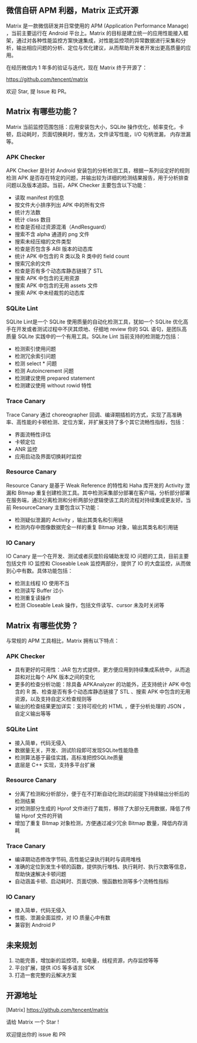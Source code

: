 微信自研 APM 利器，Matrix 正式开源
----------

Matrix 是一款微信研发并日常使用的 APM (Application Performance Manage) ，当前主要运行在 Android 平台上。Matrix 的目标是建立统一的应用性能接入框架，通过对各种性能监控方案快速集成，对性能监控项的异常数据进行采集和分析，输出相应问题的分析、定位与优化建议，从而帮助开发者开发出更高质量的应用。

在经历微信内 1 年多的验证与迭代，现在 Matrix 终于开源了：

https://github.com/tencent/matrix 

欢迎 Star,  提 Issue 和 PR。

## Matrix 有哪些功能？

Matrix 当前监控范围包括：应用安装包大小，SQLite 操作优化，帧率变化，卡顿，启动耗时，页面切换耗时，慢方法，文件读写性能，I/O 句柄泄漏， 内存泄漏等。

### APK Checker

APK Checker 是针对 Android 安装包的分析检测工具，根据一系列设定好的规则检测 APK 是否存在特定的问题，并输出较为详细的检测结果报告，用于分析排查问题以及版本追踪。当前，APK Checker 主要包含以下功能：

- 读取 manifest 的信息
- 按文件大小排序列出 APK 中的所有文件
- 统计方法数
- 统计 class 数目
- 检查是否经过资源混淆（AndResguard）
- 搜索不含 alpha 通道的 png 文件
- 搜索未经压缩的文件类型
- 检查是否包含多 ABI 版本的动态库
- 统计 APK 中包含的 R 类以及 R 类中的 field count
- 搜索冗余的文件
- 检查是否有多个动态库静态链接了 STL
- 搜索 APK 中包含的无用资源
- 搜索 APK 中包含的无用 assets 文件
- 搜索 APK 中未经裁剪的动态库

### SQLite Lint

SQLite Lint是一个 SQLite 使用质量的自动化检测工具，犹如一个 SQLite 优化高手在开发或者测试过程中不厌其烦地、仔细地 review 你的 SQL 语句，是团队高质量 SQLite 实践中的一个有用工具。SQLite Lint 当前支持的检测能力包括：

* 检测索引使用问题
* 检测冗余索引问题
* 检测 select * 问题
* 检测 Autoincrement 问题
* 检测建议使用 prepared statement
* 检测建议使用 without rowid 特性

### Trace Canary

Trace Canary 通过 choreographer 回调、编译期插桩的方式，实现了高准确率、高性能的卡顿检测、定位方案，并扩展支持了多个其它流畅性指标，包括：

* 界面流畅性评估
* 卡顿定位
* ANR 监控
* 应用启动及界面切换耗时监控

### Resource Canary

Resource Canary 是基于 Weak Reference 的特性和 Haha 库开发的 Activity 泄漏和 Bitmap 重复创建检测工具。其中检测采集部分部署在客户端，分析部分部署在服务端，通过分离检测和分析两部分逻辑使该工具的流程对持续集成更友好。当前 ResourceCanary 主要包含以下功能：

- 检测疑似泄漏的 Activity ，输出其类名和引用链
- 检测内存中图像数据完全一样的重复 Bitmap 对象，输出其类名和引用链

### IO Canary

IO Canary 是一个在开发、测试或者灰度阶段辅助发现 IO 问题的工具，目前主要包括文件 IO 监控和 Closeable Leak 监控两部分，提供了 IO 的大盘监控，从而做到心中有数。具体功能包括：

- 检测主线程 IO 使用不当
- 检测读写 Buffer 过小
- 检测重复读操作
- 检测 Closeable Leak 操作，包括文件读写、cursor 未及时关闭等

## Matrix 有哪些优势？
与常规的 APM 工具相比，Matrix 拥有以下特点：

### APK Checker

- 具有更好的可用性：JAR 包方式提供，更方便应用到持续集成系统中，从而追踪和对比每个 APK 版本之间的变化
- 更多的检查分析功能：除具备 APKAnalyzer 的功能外，还支持统计 APK 中包含的 R 类、检查是否有多个动态库静态链接了 STL 、搜索 APK 中包含的无用资源，以及支持自定义检查规则等
- 输出的检查结果更加详实：支持可视化的 HTML ，便于分析处理的 JSON ，自定义输出等等

### SQLite Lint

* 接入简单，代码无侵入
* 数据量无关，开发、测试阶段即可发现SQLite性能隐患
* 检测算法基于最佳实践，高标准把控SQLite质量
* 底层是 C++ 实现，支持多平台扩展

### Resource Canary

- 分离了检测和分析部分，便于在不打断自动化测试的前提下持续输出分析后的检测结果
- 对检测部分生成的 Hprof 文件进行了裁剪，移除了大部分无用数据，降低了传输 Hprof 文件的开销
- 增加了重复 Bitmap 对象检测，方便通过减少冗余 Bitmap 数量，降低内存消耗

### Trace Canary

- 编译期动态修改字节码, 高性能记录执行耗时与调用堆栈
- 准确的定位到发生卡顿的函数，提供执行堆栈、执行耗时、执行次数等信息，帮助快速解决卡顿问题
- 自动涵盖卡顿、启动耗时、页面切换、慢函数检测等多个流畅性指标

### IO Canary

- 接入简单，代码无侵入
- 性能、泄漏全面监控，对 IO 质量心中有数
- 兼容到 Android P


## 未来规划
1. 功能完善，增加新的监控项，如电量，线程资源，内存监控等等
2. 平台扩展，提供 iOS 等多语言 SDK
3. 打造一套完整的云解决方案

## 开源地址

[Matrix] https://github.com/tencent/matrix


请给 Matrix  一个 Star !

欢迎提出你的 issue 和 PR
